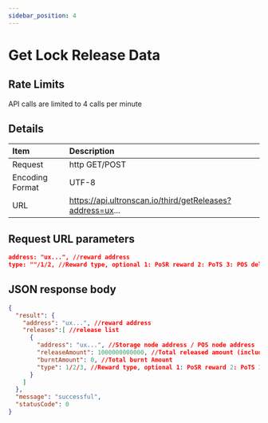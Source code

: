 ```yaml
---
sidebar_position: 4
---
```


# Get Lock Release Data

## Rate Limits

API calls are limited to 4 calls per minute

## Details

| Item            | Description                                               |
|:----------------|:----------------------------------------------------------|
| Request         | http GET/POST                                             |
| Encoding Format | UTF-8                                                     |
| URL             | https://api.ultronscan.io/third/getReleases?address=ux... |

## Request URL parameters

```json
address: "ux...", //reward address
type: ""/1/2, //Reward type, optional 1: PoSR reward 2: PoTS 3: POS delegation reward Empty: All rewards for the address
```
## JSON response body

```json
{
  "result": {
    "address": "ux...", //reward address
    "releases":[ //release list
      {
        "address": "ux...", //Storage node address / POS node address
        "releaseAmount": 1000000000000, //Total released amount (including burnt)
        "burntAmount": 0, //Total burnt Amount
        "type": 1/2/3, //Reward type, optional 1: PoSR reward 2: PoTS 3: POS delegation reward
      }
    ]
  },
  "message": "successful",
  "statusCode": 0
}
```